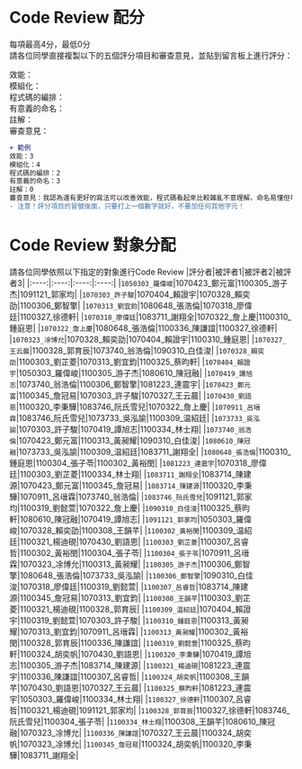 # Code Review 配分
每項最高4分，最低0分\
請各位同學直接複製以下的五個評分項目和審查意見，並貼到留言板上進行評分：

效能：\
模組化：\
程式碼的編排：\
有意義的命名：\
註解：\
審查意見：

```diff
+ 範例
效能：3
模組化：4
程式碼的編排：2
有意義的命名：3
註解：0
審查意見：我認為還有更好的寫法可以改善效能，程式碼看起來比較雜亂不意理解，命名易懂但可以更精確，但沒有加上註解使其他人不易讀懂。
- 注意！評分項目的冒號後面，只要打上一個數字就好，不要加任何其他字元！
```

# Code Review 對象分配
請各位同學依照以下指定的對象進行Code Review
|評分者|被評者1|被評者2|被評者3|
|:----:|:----:|:----:|:----:|
|```1050303_羅偉峻```|1070423_鄭元富|1100305_游子杰|1091121_郭家均|
|```1070303_許子駿```|1070404_賴證宇|1070328_賴奕劭|1100306_鄭智擎|
|```1070313_劉宜鈞```|1080648_張浩倫|1070318_廖偉廷|1100327_徐德軒|
|```1070318_廖偉廷```|1083711_謝翔全|1070322_詹上慶|1100310_鍾庭恩|
|```1070322_詹上慶```|1080648_張浩倫|1100336_陳謙誼|1100327_徐德軒|
|```1070323_凃博允```|1070328_賴奕劭|1070404_賴證宇|1100310_鍾庭恩|
|```1070327_王云晨```|1100328_郭育辰|1073740_翁浩倫|1090310_白佳浚|
|```1070328_賴奕劭```|1100303_劉芷菱|1070313_劉宜鈞|1100325_蔡昀軒|
|```1070404_賴證宇```|1050303_羅偉峻|1100305_游子杰|1080610_陳冠融|
|```1070419_譚旭志```|1073740_翁浩倫|1100306_鄭智擎|1081223_連震宇|
|```1070423_鄭元富```|1100345_詹冠易|1070303_許子駿|1070327_王云晨|
|```1070430_劉語恩```|1100320_李秉驊|1083746_阮氏雪兒|1070322_詹上慶|
|```1070911_呂瑨霖```|1083746_阮氏雪兒|1073733_吳泓諭|1100309_温紹廷|
|```1073733_吳泓諭```|1070303_許子駿|1070419_譚旭志|1100334_林士翔|
|```1073740_翁浩倫```|1070423_鄭元富|1100313_黃昶耀|1090310_白佳浚|
|```1080610_陳冠融```|1073733_吳泓諭|1100309_温紹廷|1083711_謝翔全|
|```1080648_張浩倫```|1100310_鍾庭恩|1100304_張子苓|1100302_黃裕閔|
|```1081223_連震宇```|1070318_廖偉廷|1100303_劉芷菱|1100334_林士翔|
|```1083711_謝翔全```|1083714_陳建源|1070423_鄭元富|1100345_詹冠易|
|```1083714_陳建源```|1100320_李秉驊|1070911_呂瑨霖|1073740_翁浩倫|
|```1083746_阮氏雪兒```|1091121_郭家均|1100319_劉懿萱|1070322_詹上慶|
|```1090310_白佳浚```|1100325_蔡昀軒|1080610_陳冠融|1070419_譚旭志|
|```1091121_郭家均```|1050303_羅偉峻|1070328_賴奕劭|1100308_王韻芊|
|```1100302_黃裕閔```|1100309_温紹廷|1100321_楊迪硯|1070430_劉語恩|
|```1100303_劉芷菱```|1100307_呂睿哲|1100302_黃裕閔|1100304_張子苓|
|```1100304_張子苓```|1070911_呂瑨霖|1070323_凃博允|1100313_黃昶耀|
|```1100305_游子杰```|1100306_鄭智擎|1080648_張浩倫|1073733_吳泓諭|
|```1100306_鄭智擎```|1090310_白佳浚|1070318_廖偉廷|1100319_劉懿萱|
|```1100307_呂睿哲```|1083714_陳建源|1100345_詹冠易|1070313_劉宜鈞|
|```1100308_王韻芊```|1100303_劉芷菱|1100321_楊迪硯|1100328_郭育辰|
|```1100309_温紹廷```|1070404_賴證宇|1100319_劉懿萱|1070303_許子駿|
|```1100310_鍾庭恩```|1100313_黃昶耀|1070313_劉宜鈞|1070911_呂瑨霖|
|```1100313_黃昶耀```|1100302_黃裕閔|1100328_郭育辰|1100336_陳謙誼|
|```1100319_劉懿萱```|1100325_蔡昀軒|1100324_胡奕帆|1070430_劉語恩|
|```1100320_李秉驊```|1070419_譚旭志|1100305_游子杰|1083714_陳建源|
|```1100321_楊迪硯```|1081223_連震宇|1100336_陳謙誼|1100307_呂睿哲|
|```1100324_胡奕帆```|1100308_王韻芊|1070430_劉語恩|1070327_王云晨|
|```1100325_蔡昀軒```|1081223_連震宇|1050303_羅偉峻|1100334_林士翔|
|```1100327_徐德軒```|1100307_呂睿哲|1100321_楊迪硯|1091121_郭家均|
|```1100328_郭育辰```|1100327_徐德軒|1083746_阮氏雪兒|1100304_張子苓|
|```1100334_林士翔```|1100308_王韻芊|1080610_陳冠融|1070323_凃博允|
|```1100336_陳謙誼```|1070327_王云晨|1100324_胡奕帆|1070323_凃博允|
|```1100345_詹冠易```|1100324_胡奕帆|1100320_李秉驊|1083711_謝翔全|
